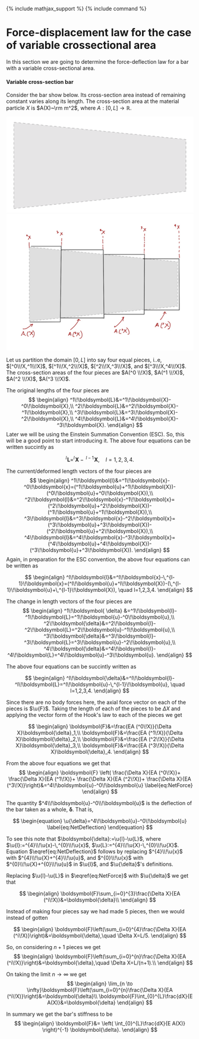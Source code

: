 {% include mathjax_support %}
{% include command %}

# Force-displacement law for the case of variable crossectional area


In this section we are going to determine the force-deflection law for a bar with a variable cross-sectional area.




#### Variable  cross-section bar

Consider the bar show below. Its cross-section area instead of remaining constant varies along its length. The cross-section area at the material particle $X$ is $A(X)~\rm m^2$, where $A: [0,L]\to \mathbb{R}$.

![](Images/2021-09-21-18-39-48.png)
![](Images/2021-09-19-20-55-06.png) 

Let us partition the domain $[0,L]$ into say four equal pieces, i..e, $[^0\\!X,^1\\!X]$, $[^1\\!X,^2\\!X]$, $[^2\\!X,^3\\!X]$, and $[^3\\!X,^4\\!X]$. The cross-section areas of the four pieces are $A(^0 \\!X)$, $A(^1 \\!X)$, $A(^2 \\!X)$, $A(^3 \\!X)$. 

 
The original lengths of the four pieces are
$$
\begin{align}
 ^1\!\boldsymbol{L}&=^1\!\boldsymbol{X}-^0\!\boldsymbol{X},\\
 ^2\!\boldsymbol{L}&=^2\!\boldsymbol{X}-^1\!\boldsymbol{X},\\
 ^3\!\boldsymbol{L}&=^3\!\boldsymbol{X}-^2\!\boldsymbol{X},\\
 ^4\!\boldsymbol{L}&=^4\!\boldsymbol{X}-^3\!\boldsymbol{X}.
\end{align}
$$
Later we will be using the Einstein Summation Convention (ESC). So, this will be a good point to start introducing it. The above four equations can be written succintly as 

$$
^l\!\boldsymbol{L}=^l\!\boldsymbol{X}-\,^{l-1}\!\boldsymbol{X},\quad l=1,2,3,4.
$$


The current/deformed length vectors  of the four pieces are
$$
\begin{align}
 ^1\!\boldsymbol{l}&=^1\!\boldsymbol{x}-^0\!\boldsymbol{x}=(^1\!\boldsymbol{u}+^1\!\boldsymbol{X})-(^0\!\boldsymbol{u}+^0\!\boldsymbol{X}),\\
 ^2\!\boldsymbol{l}&=^2\!\boldsymbol{x}-^1\!\boldsymbol{x}=(^2\!\boldsymbol{u}+^2\!\boldsymbol{X})-(^1\!\boldsymbol{u}+^1\!\boldsymbol{X}),\\
 ^3\!\boldsymbol{l}&=^3\!\boldsymbol{x}-^2\!\boldsymbol{x}=(^3\!\boldsymbol{u}+^3\!\boldsymbol{X})-(^2\!\boldsymbol{u}+^2\!\boldsymbol{X}),\\
 ^4\!\boldsymbol{l}&=^4\!\boldsymbol{x}-^3\!\boldsymbol{x}=(^4\!\boldsymbol{u}+^4\!\boldsymbol{X})-(^3\!\boldsymbol{u}+^3\!\boldsymbol{X}).
\end{align}
$$
Again, in preparation for the ESC convention, the above four equations can be written as

$$
\begin{align}
^l\!\boldsymbol{l}&=^l\!\boldsymbol{x}-\,^{l-1}\!\boldsymbol{x}=(^l\!\boldsymbol{u}+^l\!\boldsymbol{X})-(\,^{l-1}\!\boldsymbol{u}+\,^{l-1}\!\boldsymbol{X}),
\quad l=1,2,3,4.
\end{align}
$$

The change in length vectors of the four pieces are
$$
\begin{align}
 ^1\!\boldsymbol{ \delta} &=^1\!\boldsymbol{l}-^1\!\boldsymbol{L}=^1\!\boldsymbol{u}-^0\!\boldsymbol{u},\\
 ^2\!\boldsymbol{\delta}&=^2\!\boldsymbol{l}-^2\!\boldsymbol{L}=^2\!\boldsymbol{u}-^1\!\boldsymbol{u},\\
 ^3\!\boldsymbol{\delta}&=^3\!\boldsymbol{l}-^3\!\boldsymbol{L}=^3\!\boldsymbol{u}-^2\!\boldsymbol{u},\\
 ^4\!\boldsymbol{\delta}&=^4\!\boldsymbol{l}-^4\!\boldsymbol{L}=^4\!\boldsymbol{u}-^3\!\boldsymbol{u}.
\end{align}
$$

The above four equations can be succintly written as

$$
\begin{align}
^l\!\boldsymbol{\delta}&=^l\!\boldsymbol{l}-^l\!\boldsymbol{L}=^l\!\boldsymbol{u}-\,^{l-1}\!\boldsymbol{u},
\quad l=1,2,3,4.
\end{align}
$$


Since there are no body forces here, the axial force vector on each of the pieces is $\u{F}$. Taking the length of each of the pieces to be $\Delta X$ and
applying the vector form of the Hook's law to each of the pieces we get 

$$
\begin{align}
\boldsymbol{F}&=\frac{EA (^0\!X)}{\Delta X}\boldsymbol{\delta}_1,\\
\boldsymbol{F}&=\frac{EA (^1\!X)}{\Delta X}\boldsymbol{\delta}_2,\\
\boldsymbol{F}&=\frac{EA (^2\!X)}{\Delta X}\boldsymbol{\delta}_3,\\
\boldsymbol{F}&=\frac{EA (^3\!X)}{\Delta X}\boldsymbol{\delta}_4.
\end{align}
$$


From the above four equations we get that
$$
\begin{align}
\boldsymbol{F}
\left(
\frac{\Delta X}{EA (^0\!X)}+
\frac{\Delta X}{EA (^1\!X)}+
\frac{\Delta X}{EA (^2\!X)}+
\frac{\Delta X}{EA (^3\!X)}\right)&=^4\!\boldsymbol{u}-^0\!\boldsymbol{u}
\label{eq:NetForce}
\end{align}
$$

The quantity $^4\\!\boldsymbol{u}-^0\\!\boldsymbol{u}$ is the deflection of the bar taken as a whole, $\boldsymbol{\delta}$. That is,

$$
\begin{equation}
\u{\delta}=^4\!\boldsymbol{u}-^0\!\boldsymbol{u}
\label{eq:NetDeflection}
\end{equation}
$$

To see this note that $\boldsymbol{\delta}:=\u{l}-\u{L}$, where $\u{l}:=^{4}\\!\u{x}-\,^{0}\\!\u{x}$, $\u{L}:=^{4}\\!\u{X}-\,^{0}\\!\u{X}$. Equation $\eqref{eq:NetDeflection}$ follows by replacing $^{4}\\!\u{x}$ with $^{4}\\!\u{X}+^{4}\\!\u{u}$, and $^{0}\\!\u{x}$ with $^{0}\\!\u{X}+^{0}\\!\u{u}$ in $\u{l}$, and $\u{\delta}$'s definitions. 

Replacing $\u{l}-\u{L}$ in $\eqref{eq:NetForce}$ with $\u{\delta}$ we get that

$$
\begin{align}
\boldsymbol{F}\sum_{i=0}^{3}\frac{\Delta X}{EA (^i\!X)}&=\boldsymbol{\delta}\\
\end{align}
$$






Instead of making four pieces say we had made 5 pieces, then we would instead of gotten

$$
\begin{align}
\boldsymbol{F}\left(\sum_{i=0}^{4}\frac{\Delta X}{EA (^i\!X)}\right)&=\boldsymbol{\delta},\quad \Delta X=L/5.
\end{align}
$$

So, on  considering $n+1$ pieces we  get
$$
\begin{align}
\boldsymbol{F}\left(\sum_{i=0}^{n}\frac{\Delta X}{EA (^i\!X)}\right)&=\boldsymbol{\delta},\quad \Delta X=L/(n+1).\\
\end{align}
$$
 
On taking the limit $n\to \infty$ we get
$$
\begin{align}
\lim_{n \to \infty}\boldsymbol{F}\left(\sum_{i=0}^{n}\frac{\Delta X}{EA (^i\!X)}\right)&=\boldsymbol{\delta}\\
\boldsymbol{F}\int_{0}^{L}\frac{dX}{E A(X)}&=\boldsymbol{\delta}
\end{align}
$$

In summary we get the bar's stiffness to be
$$
\begin{align}
\boldsymbol{F}&=
\left(
\int_{0}^{L}\frac{dX}{E A(X)}
\right)^{-1}
\boldsymbol{\delta}.
\end{align}
$$